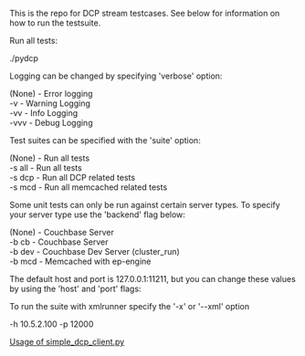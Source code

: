 
This is the repo for DCP stream testcases. See below for information on how to
run the testsuite.

Run all tests:

./pydcp

Logging can be changed by specifying 'verbose' option:

(None) - Error logging<br>
 -v    - Warning Logging<br>
 -vv   - Info Logging<br>
 -vvv  - Debug Logging<br>

Test suites can be specified with the 'suite' option:

(None)   - Run all tests<br>
 -s all  - Run all tests<br>
 -s dcp  - Run all DCP related tests<br>
 -s mcd  - Run all memcached related tests<br>

Some unit tests can only be run against certain server types. To specify your
server type use the 'backend' flag below:

(None)   - Couchbase Server<br>
 -b cb   - Couchbase Server<br>
 -b dev  - Couchbase Dev Server (cluster_run)<br>
 -b mcd  - Memcached with ep-engine<br>

The default host and port is 127.0.0.1:11211, but you can change these values by using the 'host' and 'port' flags:

To run the suite with xmlrunner specify the '-x' or '--xml' option

-h 10.5.2.100 -p 12000

[Usage of simple_dcp_client.py](/simple_dcp_client.md)
